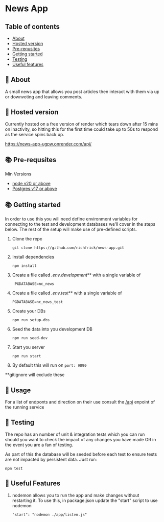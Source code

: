 # News App

## Table of contents

- [About](#-about)
- [Hosted version](#-hosted-version)
- [Pre-requsites](#-pre-requsites)
- [Getting started](#-getting-started)
- [Testing](#-testing)
- [Useful features](#-useful-features)

## 🚀 About

A small news app that allows you post articles then interact with them via up or downvoting and leaving comments.

## 📝 Hosted version

Currently hosted on a free version of render which tears down after 15 mins on inactivity, so hitting this for the first time could take up to 50s to respond as the service spins back up.

https://news-app-ugpw.onrender.com/api/

## 📚 Pre-requsites

Min Versions

- [node v20 or above](https://nodejs.org/api/https.html)
- [Postgres v17 or above](https://postgresapp.com/)

## 📚 Getting started

In order to use this you will need define environment variables for connecting to the test and development databases we'll cover in the steps below. The rest of the setup will make use of pre-defined scripts.

1. Clone the repo

   `git clone https://github.com/richfrick/news-app.git`

2. Install dependencies

   `npm install`

3. Create a file called _.env.development_\*\* with a single variable of

   ` PGDATABASE=nc_news`

4. Create a file called _.env.test_\*\* with a single variable of

   `PGDATABASE=nc_news_test`

5. Create your DBs

   `npm run setup-dbs`

6. Seed the data into you development DB

   `npm run seed-dev`

7. Start you server

   `npm run start`

8. By default this will run on `port: 9090`

\*\*gitignore will exclude these

## 🚀 Usage

For a list of endponts and direction on their use consult the [/api](http://localhost:9090/api) enpoint of the running service

## 📝 Testing

The repo has an number of unit & integration tests which you can run should you want to check the impact of any changes you have made OR in the event you are a fan of testing.

As part of this the database will be seeded before each test to ensure tests are not impacted by persistent data. Just run:

    npm test

## 🤝 Useful Features

1. nodemon allows you to run the app and make changes without restarting it. To use this, in package.json update the "start" script to use nodemon

   `"start": "nodemon ./app/listen.js"`
